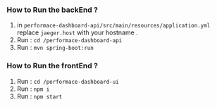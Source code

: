 ### How to Run the backEnd ?

1. in `performace-dashboard-api/src/main/resources/application.yml` replace `jaeger.host` with your hostname .
2. Run : `cd /performace-dashboard-api`
3. Run : `mvn spring-boot:run`

### How to Run the frontEnd ?

1. Run : `cd /performace-dashboard-ui`
2. Run : `npm i`
3. Run : `npm start`
